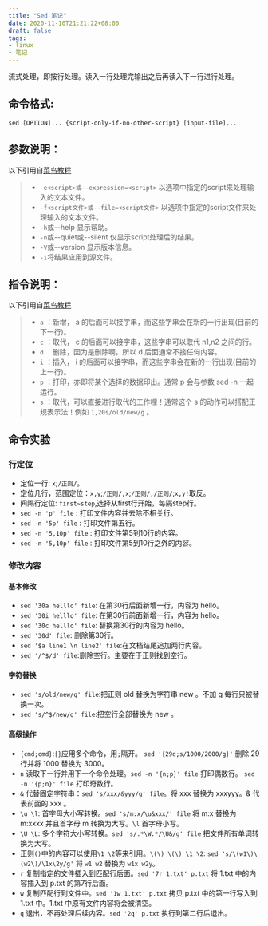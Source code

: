 ```yaml
---
title: "Sed 笔记"
date: 2020-11-10T21:21:22+08:00
draft: false
tags:
- linux
- 笔记
---
```


流式处理，即按行处理。读入一行处理完输出之后再读入下一行进行处理。

## 命令格式:
```shell
sed [OPTION]... {script-only-if-no-other-script} [input-file]...
```

## 参数说明：
以下引用自[菜鸟教程](https://www.runoob.com/)
> - `-e<script>或--expression=<script>` 以选项中指定的script来处理输入的文本文件。
> - `-f<script文件>或--file=<script文件>` 以选项中指定的script文件来处理输入的文本文件。
> - `-h`或--help 显示帮助。
> - `-n`或--quiet或--silent 仅显示script处理后的结果。
> - `-V`或--version 显示版本信息。
> - `-i`将结果应用到源文件。

## 指令说明：
以下引用自[菜鸟教程](https://www.runoob.com/)
> - `a` ：新增， a 的后面可以接字串，而这些字串会在新的一行出现(目前的下一行)。
> - `c` ：取代， c 的后面可以接字串，这些字串可以取代 n1,n2 之间的行。
> - `d` ：删除，因为是删除啊，所以 d 后面通常不接任何内容。
> - `i` ：插入， i 的后面可以接字串，而这些字串会在新的一行出现(目前的上一行)。
> - `p` ：打印，亦即将某个选择的数据印出。通常 p 会与参数 sed -n 一起运行。
> - `s` ：取代，可以直接进行取代的工作哩！通常这个 s 的动作可以搭配正规表示法！例如 `1,20s/old/new/g` 。

## 命令实验

### 行定位

- 定位一行: `x`;`/正则/`。
- 定位几行，范围定位：`x,y`;`/正则/,x`;`/正则/,/正则/`;`x,y!`取反。
- 间隔行定位: `first~step`,选择从first行开始，每隔step行。
- `sed -n 'p' file` : 打印文件内容并去除不相关行。
- `sed -n '5p' file` : 打印文件第五行。
- `sed -n '5,10p' file` : 打印文件第5到10行的内容。
- `sed -n '5,10p' file` : 打印文件第5到10行之外的内容。

### 修改内容

#### 基本修改
- `sed '30a helllo' file`: 在第30行后面新增一行，内容为 hello。
- `sed '30i helllo' file`: 在第30行前面新增一行，内容为 hello。
- `sed '30c helllo' file`: 替换第30行的内容为 hello。
- `sed '30d' file`: 删除第30行。
- `sed '$a line1 \n line2' file`:在文档结尾追加两行内容。
- `sed '/^$/d' file`:删除空行。主要在于正则找到空行。

#### 字符替换

- `sed 's/old/new/g' file`:把正则 old 替换为字符串 new 。不加 g 每行只被替换一次。
- `sed 's/^$/new/g' file`:把空行全部替换为 new 。

#### 高级操作

- `{cmd;cmd}`:`{}`应用多个命令，用`;`隔开。 `sed '{29d;s/1000/2000/g}'` 删除 29 行并将 1000 替换为 3000。
- `n` 读取下一行并用下一个命令处理。`sed -n '{n;p}' file` 打印偶数行。 `sed -n '{p;n}' file` 打印奇数行。
- `&` 代替固定字符串：`sed 's/xxx/&yyy/g' file`。将 xxx 替换为 xxxyyy。& 代表前面的 xxx 。
- `\u \l`: 首字母大小写转换。`sed 's/m:x/\u&xxx/' file` 将 m:x 替换为 m:xxxx 并且首字母 m 转换为大写。`\l` 首字母小写。
- `\U \L`: 多个字符大小写转换。`sed 's/.*\W.*/\U&/g' file` 把文件所有单词转换为大写。
- 正则`()`中的内容可以使用`\1 \2`等来引用。`\(\) \(\) \1 \2`: `sed 's/\(w1\)\(w2\)/\1x\2y/g'` 将 `w1 w2` 替换为 `w1x w2y`。
- `r` 复制指定的文件插入到匹配行后面。`sed '7r 1.txt' p.txt` 将 1.txt 中的内容插入到 p.txt 的第7行后面。
- `w` 复制匹配行到文件中。`sed '1w 1.txt' p.txt` 拷贝 p.txt 中的第一行写入到 1.txt 中。1.txt 中原有文件内容将会被清空。
- `q` 退出，不再处理后续内容。`sed '2q' p.txt` 执行到第二行后退出。